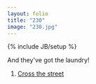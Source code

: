 ```yaml
---
layout: folio
title: "230"
image: "230.jpg"
---
```

{% include JB/setup %}

<div class="copy">
	<p>And they've got the laundry!</p>
</div>

<div class="choice">
	<ol>
		<li><a href="231.html">
			Cross the street
</a></li>
	</ol>
</div>